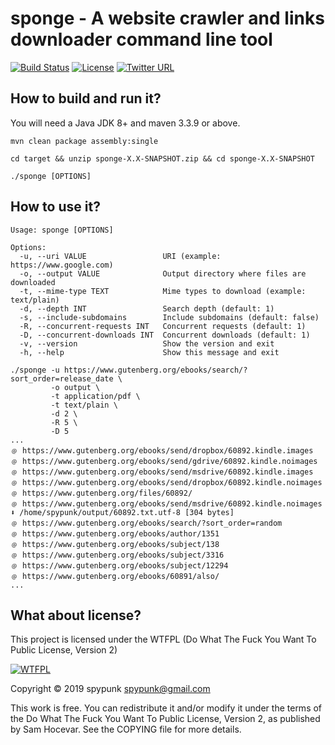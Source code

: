 # sponge - A website crawler and links downloader command line tool
[![Build Status](https://travis-ci.org/spypunk/sponge.svg?branch=master)](https://travis-ci.org/spypunk/sponge)
[![License](http://www.wtfpl.net/wp-content/uploads/2012/12/wtfpl-badge-4.png)](http://www.wtfpl.net/)
[![Twitter URL](https://img.shields.io/twitter/url/https/twitter.com/fold_left.svg?style=social&label=Follow)](https://twitter.com/spypunkk)
## How to build and run it?
You will need a Java JDK 8+ and maven 3.3.9 or above.
~~~
mvn clean package assembly:single

cd target && unzip sponge-X.X-SNAPSHOT.zip && cd sponge-X.X-SNAPSHOT

./sponge [OPTIONS]
~~~
## How to use it?
~~~
Usage: sponge [OPTIONS]

Options:
  -u, --uri VALUE                 URI (example: https://www.google.com)
  -o, --output VALUE              Output directory where files are downloaded
  -t, --mime-type TEXT            Mime types to download (example: text/plain)
  -d, --depth INT                 Search depth (default: 1)
  -s, --include-subdomains        Include subdomains (default: false)
  -R, --concurrent-requests INT   Concurrent requests (default: 1)
  -D, --concurrent-downloads INT  Concurrent downloads (default: 1)
  -v, --version                   Show the version and exit
  -h, --help                      Show this message and exit
~~~
~~~
./sponge -u https://www.gutenberg.org/ebooks/search/?sort_order=release_date \
         -o output \
         -t application/pdf \
         -t text/plain \
         -d 2 \
         -R 5 \
         -D 5
...
﹫ https://www.gutenberg.org/ebooks/send/dropbox/60892.kindle.images
﹫ https://www.gutenberg.org/ebooks/send/gdrive/60892.kindle.noimages
﹫ https://www.gutenberg.org/ebooks/send/msdrive/60892.kindle.images
﹫ https://www.gutenberg.org/ebooks/send/dropbox/60892.kindle.noimages
﹫ https://www.gutenberg.org/files/60892/
﹫ https://www.gutenberg.org/ebooks/send/msdrive/60892.kindle.noimages
⬇ /home/spypunk/output/60892.txt.utf-8 [304 bytes]
﹫ https://www.gutenberg.org/ebooks/search/?sort_order=random
﹫ https://www.gutenberg.org/ebooks/author/1351
﹫ https://www.gutenberg.org/ebooks/subject/138
﹫ https://www.gutenberg.org/ebooks/subject/3316
﹫ https://www.gutenberg.org/ebooks/subject/12294
﹫ https://www.gutenberg.org/ebooks/60891/also/
...
~~~
## What about license?
This project is licensed under the WTFPL (Do What The Fuck You Want To Public License, Version 2)

[![WTFPL](http://www.wtfpl.net/wp-content/uploads/2012/12/logo-220x1601.png)](http://www.wtfpl.net/)

Copyright © 2019 spypunk [spypunk@gmail.com](mailto:spypunk@gmail.com)

This work is free. You can redistribute it and/or modify it under the terms of the Do What The Fuck You Want To Public License, Version 2, as published by Sam Hocevar. See the COPYING file for more details.